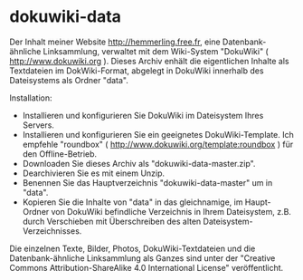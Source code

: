 # dokuwiki-data
Der Inhalt meiner Website http://hemmerling.free.fr, eine Datenbank-ähnliche Linksammlung, verwaltet mit dem Wiki-System "DokuWiki" ( http://www.dokuwiki.org ). Dieses Archiv enhält die eigentlichen Inhalte als Textdateien im DokWiki-Format, abgelegt in DokuWiki innerhalb des Dateisystems als Ordner "data".

Installation: 
  - Installieren und konfigurieren Sie DokuWiki im Dateisystem Ihres Servers. 
  - Installieren und konfigurieren Sie ein geeignetes DokuWiki-Template. Ich empfehle "roundbox" ( http://www.dokuwiki.org/template:roundbox ) für den Offline-Betrieb.
  - Downloaden Sie dieses Archiv als "dokuwiki-data-master.zip".
  - Dearchivieren Sie es mit einem Unzip.
  - Benennen Sie das Hauptverzeichnis "dokuwiki-data-master" um in "data".
  - Kopieren Sie die Inhalte von "data" in das gleichnamige, im Haupt-Ordner von DokuWiki befindliche Verzeichnis in Ihrem Dateisystem, z.B. durch Verschieben mit Überschreiben des alten Dateisystem-Verzeichnisses.

Die einzelnen Texte, Bilder, Photos, DokuWiki-Textdateien und die Datenbank-ähnliche Linksammlung als Ganzes sind unter der "Creative Commons Attribution-ShareAlike 4.0 International License" veröffentlicht. 
